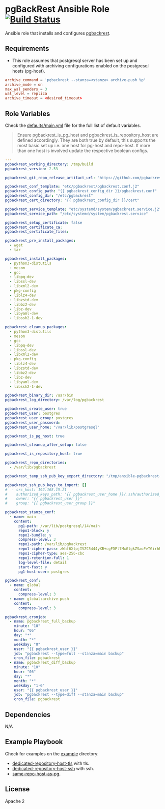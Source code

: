pgBackRest Ansible Role [![Build Status](https://github.com/onaio/ansible-role/workflows/CI/badge.svg)](https://github.com/onaio/ansible-role/actions?query=workflow%3ACI)
=========

Ansible role that installs and configures [pgbackrest](https://pgbackrest.org/).

Requirements
------------

- This role assumes that postgresql server has been set up and configured with archiving configurations enabled on the postgresql hosts (pg-host).
````conf
archive_command = 'pgbackrest --stanza=<stanza> archive-push %p'
archive_mode = on
max_wal_senders = 3
wal_level = replica
archive_timeout = <desired_timeout>
````

Role Variables
--------------

Check the [defaults/main.yml](./defaults/main.yml) file for the full list of default variables.
> Ensure pgbackrest_is_pg_host and pgbackrest_is_repository_host are defined accordingly. 
> They are both true by default, this supports the most basic set up i.e. one host for pg-host and repo-host. If more than one host is involved update the respective boolean configs.
````yaml
---
pgbackrest_working_directory: /tmp/build
pgbackrest_version: 2.53

pgbackrest_git_repo_release_artifact_url: "https://github.com/pgbackrest/pgbackrest/archive/release/{{ pgbackrest_version }}.tar.gz"

pgbackrest_conf_template: "etc/pgbackrest/pgbackrest.conf.j2"
pgbackrest_config_path: "{{ pgbackrest_config_dir }}/pgbackrest.conf"
pgbackrest_config_dir: "/etc/pgbackrest"
pgbackrest_cert_directory: "{{ pgbackrest_config_dir }}/cert"

pgbackrest_service_template: "etc/systemd/system/pgbackrest.service.j2"
pgbackrest_service_path: "/etc/systemd/system/pgbackrest.service"

pgbackrest_setup_certificate: false
pgbackrest_certificate_ca:
pgbackrest_certificate_files:

pgbackrest_pre_install_packages:
  - wget
  - tar

pgbackrest_install_packages:
  - python3-distutils
  - meson
  - gcc
  - libpq-dev
  - libssl-dev
  - libxml2-dev
  - pkg-config
  - liblz4-dev
  - libzstd-dev
  - libbz2-dev
  - libz-dev
  - libyaml-dev
  - libssh2-1-dev

pgbackrest_cleanup_packages:
  - python3-distutils
  - meson
  - gcc
  - libpq-dev
  - libssl-dev
  - libxml2-dev
  - pkg-config
  - liblz4-dev
  - libzstd-dev
  - libbz2-dev
  - libz-dev
  - libyaml-dev
  - libssh2-1-dev

pgbackrest_binary_dir: /usr/bin
pgbackrest_log_directory: /var/log/pgbackrest

pgbackrest_create_user: true
pgbackrest_user: postgres
pgbackrest_user_group: postgres
pgbackrest_user_password: 
pgbackrest_user_home: "/var/lib/postgresql"

pgbackrest_is_pg_host: true

pgbackrest_cleanup_after_setup: false

pgbackrest_is_repository_host: true

pgbackrest_repo_directories:
  - /var/lib/pgbackrest

pgbackrest_temp_ssh_pub_key_export_directory: "/tmp/ansible-pgbackrest-ssh-keys"

pgbackrest_ssh_pub_keys_to_import: []
#  - src_host: 192.168.15.21
#    authorized_keys_path: "{{ pgbackrest_user_home }}/.ssh/authorized_keys" # destination on current inventory_hostname
#    owner: "{{ pgbackrest_user }}"
#    group: "{{ pgbackrest_user_group }}"

pgbackrest_stanza_conf:
  - name: main
    content:
      pg1-path: /var/lib/postgresql/14/main
      repo1-block: y
      repo1-bundle: y
      compress-level: 3
      repo1-path: /var/lib/pgbackrest
      repo1-cipher-pass: zWaf6XtpjIVZC5444yXB+cgFDFl7MxGlgkZSaoPvTGirhPygu4jOKOXf9LO4vjfO
      repo1-cipher-type: aes-256-cbc
      repo1-retention-full: 1
      log-level-file: detail
      start-fast: y
      pg1-host-user: postgres

pgbackrest_conf:
  - name: global
    content:
      compress-level: 3
  - name: global:archive-push
    content:
      compress-level: 3

pgbackrest_cronjob:
  - name: pgbackrest_full_backup
    minute: "10"
    hour: "06"
    day: "*"
    month: "*"
    weekday: "0"
    user: "{{ pgbackrest_user }}"
    job: "pgbackrest --type=full --stanza=main backup"
    cron_file: pgbackrest
  - name: pgbackrest_diff_backup
    minute: "10"
    hour: "06"
    day: "*"
    month: "*"
    weekday: "1-6"
    user: "{{ pgbackrest_user }}"
    job: "pgbackrest --type=diff --stanza=main backup"
    cron_file: pgbackrest
````

Dependencies
------------

N/A

Example Playbook
----------------

Check for examples on the [example](./example) directory:
- [dedicated-repository-host-tls](./example/dedicated-repository-host-tls) with tls.
- [dedicated-repository-host-ssh](./example/dedicated-repository-host-ssh) with ssh.
- [same-repo-host-as-pg](./example/same-repo-host-as-pg).

License
-------

Apache 2
